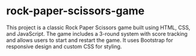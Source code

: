 # rock-paper-scissors-game
This project is a classic Rock Paper Scissors game built using HTML, CSS, and JavaScript. The game includes a 3-round system with score tracking and allows users to start and restart the game. It uses Bootstrap for responsive design and custom CSS for styling.
